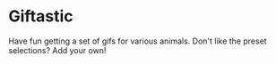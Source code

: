 # Giftastic

Have fun getting a set of gifs for various animals.  Don't like the preset selections?  Add your own!